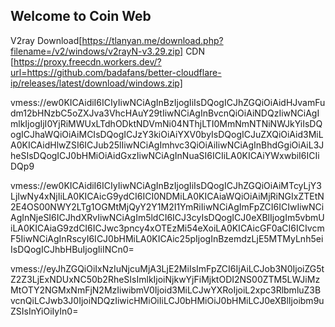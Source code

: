 ## Welcome to Coin Web
V2ray Download[https://tlanyan.me/download.php?filename=/v2/windows/v2rayN-v3.29.zip]
CDN [https://proxy.freecdn.workers.dev/?url=https://github.com/badafans/better-cloudflare-ip/releases/latest/download/windows.zip]

vmess://ew0KICAidiI6ICIyIiwNCiAgInBzIjogIiIsDQogICJhZGQiOiAidHJvamFudm12bHNzbC5oZXJva3VhcHAuY29tIiwNCiAgInBvcnQiOiAiNDQzIiwNCiAgImlkIjogIjI0YjRiMWUxLTdhODktNDVmNi04NThjLTI0MmNmNTNiNWJkYiIsDQogICJhaWQiOiAiMCIsDQogICJzY3kiOiAiYXV0byIsDQogICJuZXQiOiAid3MiLA0KICAidHlwZSI6ICJub25lIiwNCiAgImhvc3QiOiAiIiwNCiAgInBhdGgiOiAiL3JheSIsDQogICJ0bHMiOiAidGxzIiwNCiAgInNuaSI6ICIiLA0KICAiYWxwbiI6ICIiDQp9

vmess://ew0KICAidiI6ICIyIiwNCiAgInBzIjogIiIsDQogICJhZGQiOiAiMTcyLjY3LjIwNy4xNjIiLA0KICAicG9ydCI6ICI0NDMiLA0KICAiaWQiOiAiMjRiNGIxZTEtN2E4OS00NWY2LTg1OGMtMjQyY2Y1M2I1YmRiIiwNCiAgImFpZCI6ICIwIiwNCiAgInNjeSI6ICJhdXRvIiwNCiAgIm5ldCI6ICJ3cyIsDQogICJ0eXBlIjogIm5vbmUiLA0KICAiaG9zdCI6ICJwc3pncy4xOTEzMi54eXoiLA0KICAicGF0aCI6ICIvcmF5IiwNCiAgInRscyI6ICJ0bHMiLA0KICAic25pIjogInBzemdzLjE5MTMyLnh5eiIsDQogICJhbHBuIjogIiINCn0=


vmess://eyJhZGQiOiIxNzIuNjcuMjA3LjE2MiIsImFpZCI6IjAiLCJob3N0IjoiZG5tZ2Z3LjExNDUxNC50b2RheSIsImlkIjoiNjkwYjFiMjktODI2NS00ZTM5LWJiMzMtOTY2NGMxNmFjN2MzIiwibmV0Ijoid3MiLCJwYXRoIjoiL2xpc3RlbmluZ3BvcnQiLCJwb3J0IjoiNDQzIiwicHMiOiIiLCJ0bHMiOiJ0bHMiLCJ0eXBlIjoibm9uZSIsInYiOiIyIn0=

